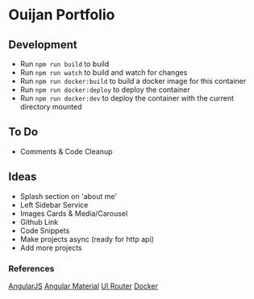 # Ouijan Portfolio

## Development
- Run `npm run build` to build
- Run `npm run watch` to build and watch for changes
- Run `npm run docker:build` to build a docker image for this container
- Run `npm run docker:deploy` to deploy the container
- Run `npm run docker:dev` to deploy the container with the current directory mounted

## To Do
- Comments & Code Cleanup

## Ideas
- Splash section on 'about me'
- Left Sidebar Service
- Images Cards & Media/Carousel
- Github Link
- Code Snippets
- Make projects async (ready for http api)
- Add more projects

### References
[AngularJS](https://angularjs.org/)
[Angular Material](https://material.angularjs.org)
[UI Router](https://ui-router.github.io/ng1/docs/latest/)
[Docker](https://www.docker.com/)